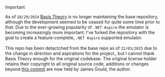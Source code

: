 > [!IMPORTANT]
> As of `10/29/2024` [Basis Theory](https://github.com/Basis-Theory/azure-keyvault-emulator) is no longer maintaining the base repository, although the development seemed to be ceased for quite some time prior to that. Due to the ever-growing popularity of `.NET Aspire` the emulator is becoming increasingly more important; I've forked the repository with the goal to create a feature-complete, `.NET Aspire` supported emulator. <br /><br />
> This repo has been detactched from the base repo as of `22/03/2025` due to the change in direction and aspirations for the project., but I cannot thank Basis Theory enough for the original codebase.
> The original license holder retains their copyright to all original source code, additions or changes beyond [this commit](https://github.com/james-gould/azure-keyvault-emulator/commit/5a9bbb94ca7f52755144fd20d7966575530e0275) are now held by James Gould, the author.